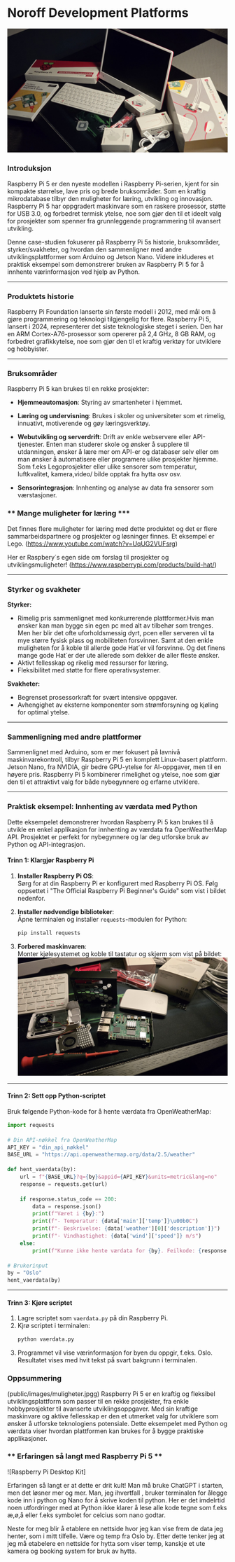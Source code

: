 # Noroff Development Platforms
![Raspberry Pi Desktop Kit](https://github.com/ChristianWestby/Raspberry-Pi-5-product-case-study.md/blob/main/public/images/oversiktsbilde.jpg)
### **Introduksjon**
Raspberry Pi 5 er den nyeste modellen i Raspberry Pi-serien, kjent for sin kompakte størrelse, lave pris og brede bruksområder. Som en kraftig mikrodatabase tilbyr den muligheter for læring, utvikling og innovasjon. Raspberry Pi 5 har oppgradert maskinvare som en raskere prosessor, støtte for USB 3.0, og forbedret termisk ytelse, noe som gjør den til et ideelt valg for prosjekter som spenner fra grunnleggende programmering til avansert utvikling.

Denne case-studien fokuserer på Raspberry Pi 5s historie, bruksområder, styrker/svakheter, og hvordan den sammenligner med andre utviklingsplattformer som Arduino og Jetson Nano. Videre inkluderes et praktisk eksempel som demonstrerer bruken av Raspberry Pi 5 for å innhente værinformasjon ved hjelp av Python.

---

### **Produktets historie**
Raspberry Pi Foundation lanserte sin første modell i 2012, med mål om å gjøre programmering og teknologi tilgjengelig for flere. Raspberry Pi 5, lansert i 2024, representerer det siste teknologiske steget i serien. Den har en ARM Cortex-A76-prosessor som opererer på 2,4 GHz, 8 GB RAM, og forbedret grafikkytelse, noe som gjør den til et kraftig verktøy for utviklere og hobbyister.

---

### **Bruksområder**
Raspberry Pi 5 kan brukes til en rekke prosjekter:
- **Hjemmeautomasjon**: Styring av smartenheter i hjemmet.  
- **Læring og undervisning**: Brukes i skoler og universiteter som et rimelig, innuativt, motiverende og gøy læringsverktøy.  
- **Webutvikling og serverdrift**: Drift av enkle webservere eller API-tjenester. Enten man studerer skole og ønsker å supplere til utdanningen, ønsker å lære mer om API-er og databaser selv eller om man ønsker å automatisere eller programere ulike prosjekter hjemme. Som f.eks Legoprosjekter  eller ulike sensorer som temperatur, luftkvalitet, kamera,video/ bilde opptak fra hytta osv osv.

- **Sensorintegrasjon**: Innhenting og analyse av data fra sensorer som værstasjoner.  

### ** Mange muligheter for læring ***
Det finnes flere muligheter for læring med dette produktet og det er flere sammarbeidspartnere og prosjekter og løsninger finnes. 
Et eksempel er Lego.
(https://www.youtube.com/watch?v=UqUG2VUFsrg)

Her er Raspbery´s egen side om forslag til prosjekter og utviklingsmuligheter!
(https://www.raspberrypi.com/products/build-hat/)

---

### **Styrker og svakheter**
**Styrker:**  
- Rimelig pris sammenlignet med konkurrerende plattformer.Hvis man ønsker kan man bygge sin egen pc med alt av tilbehør som trenges. Men her blir det ofte
uforholdsmessig dyrt, pcen eller serveren vil ta mye større fysisk plass og mobiliteten forsvinner. Samt at den enkle muligheten for å koble til allerde gode 
Hat´er vil forsvinne. Og det finens mange gode Hat´er der ute allerede som dekker de aller fleste ønsker.    
- Aktivt fellesskap og rikelig med ressurser for læring.  
- Fleksibilitet med støtte for flere operativsystemer.  

**Svakheter:**  
- Begrenset prosessorkraft for svært intensive oppgaver.  
- Avhengighet av eksterne komponenter som strømforsyning og kjøling for optimal ytelse.  

---

### **Sammenligning med andre plattformer**
Sammenlignet med Arduino, som er mer fokusert på lavnivå maskinvarekontroll, tilbyr Raspberry Pi 5 en komplett Linux-basert plattform. Jetson Nano, fra NVIDIA, gir bedre GPU-ytelse for AI-oppgaver, men til en høyere pris. Raspberry Pi 5 kombinerer rimelighet og ytelse, noe som gjør den til et attraktivt valg for både nybegynnere og erfarne utviklere.

---

### **Praktisk eksempel: Innhenting av værdata med Python**
Dette eksempelet demonstrerer hvordan Raspberry Pi 5 kan brukes til å utvikle en enkel applikasjon for innhenting av værdata fra OpenWeatherMap API. Prosjektet er perfekt for nybegynnere og lar deg utforske bruk av Python og API-integrasjon.

#### **Trinn 1: Klargjør Raspberry Pi**
1. **Installer Raspberry Pi OS**:  
   Sørg for at din Raspberry Pi er konfigurert med Raspberry Pi OS. Følg oppsettet i "The Official Raspberry Pi Beginner's Guide" som vist i bildet nedenfor.  


2. **Installer nødvendige biblioteker**:  
   Åpne terminalen og installer `requests`-modulen for Python:  
   ```bash
   pip install requests
   ```

3. **Forbered maskinvaren**:  
   Monter kjølesystemet og koble til tastatur og skjerm som vist på bildet:  
   ![Raspberry Pi Maskinvare](https://github.com/ChristianWestby/Raspberry-Pi-5-product-case-study.md/blob/main/public/images/montering.jpg)

---

#### **Trinn 2: Sett opp Python-scriptet**
Bruk følgende Python-kode for å hente værdata fra OpenWeatherMap:

```python
import requests

# Din API-nøkkel fra OpenWeatherMap
API_KEY = "din_api_nøkkel"
BASE_URL = "https://api.openweathermap.org/data/2.5/weather"

def hent_vaerdata(by):
    url = f"{BASE_URL}?q={by}&appid={API_KEY}&units=metric&lang=no"
    response = requests.get(url)
    
    if response.status_code == 200:
        data = response.json()
        print(f"Været i {by}:")
        print(f"- Temperatur: {data['main']['temp']}\u00b0C")
        print(f"- Beskrivelse: {data['weather'][0]['description']}")
        print(f"- Vindhastighet: {data['wind']['speed']} m/s")
    else:
        print(f"Kunne ikke hente værdata for {by}. Feilkode: {response.status_code}")

# Brukerinput
by = "Oslo"
hent_vaerdata(by)
```

---

#### **Trinn 3: Kjøre scriptet**
1. Lagre scriptet som `vaerdata.py` på din Raspberry Pi.  
2. Kjrø scriptet i terminalen:  
   ```bash
   python vaerdata.py
   ```
3. Programmet vil vise værinformasjon for byen du oppgir, f.eks. Oslo. Resultatet vises med hvit tekst på svart bakgrunn i terminalen.




### **Oppsummering**
(public/images/muligheter.jpgg)
Raspberry Pi 5 er en kraftig og fleksibel utviklingsplattform som passer til en rekke prosjekter, fra enkle hobbyprosjekter til avanserte utviklingsoppgaver. Med sin kraftige maskinvare og aktive fellesskap er den et utmerket valg for utviklere som ønsker å utforske teknologiens potensiale. Dette eksempelet med Python og værdata viser hvordan plattformen kan brukes for å bygge praktiske applikasjoner.


### ** Erfaringen så langt med Raspberry Pi 5 **
![Raspberry Pi Desktop Kit]

Erfaringen så langt er at dette er drit kult!  Man må bruke ChatGPT i starten, men det løsner mer og mer. Man, jeg ihvertfall , bruker terminalen for ålegge  kode inn i python og Nano for å skrive koden til python. Her er det imdelrtid noen utfordringer med at Python ikke klarer å lese alle kode tegne som f.eks æ,ø,å eller f.eks symbolet for celcius som nano godtar. 

Neste for meg blir å etablere en nettside hvor jeg kan vise frem de data jeg henter, som i mitt tilfelle. Være og temp fra Oslo by. 
Etter dette tenker jeg at jeg må etabelere en nettside for hytta som viser temp, kanskje et ute kamera og booking system for bruk av hytta. 



